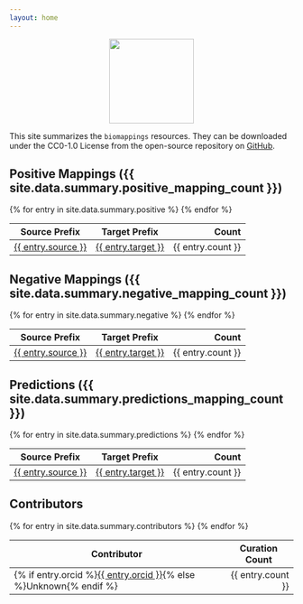 ```yaml
---
layout: home
---
```

<p align="center">
  <img src="https://raw.githubusercontent.com/biomappings/biomappings/master/docs/source/logo.png" height="150">
</p>

This site summarizes the `biomappings` resources. They can be downloaded under the CC0-1.0 License from the open-source
repository on [GitHub](https://github.com/biomappings/biomappings).

## Positive Mappings ({{ site.data.summary.positive_mapping_count }})

<table>
<thead>
<tr>
    <th>Source Prefix</th>
    <th>Target Prefix</th>
    <th align="right">Count</th>
</tr>
</thead>
<tbody>
{% for entry in site.data.summary.positive %}
    <tr>
        <td><a href="https://registry.identifiers.org/registry/{{ entry.source }}">{{ entry.source }}</a></td>
        <td><a href="https://registry.identifiers.org/registry/{{ entry.target }}">{{ entry.target }}</a></td>
        <td align="right">{{ entry.count }}</td>
    </tr>
{% endfor %}
</tbody>
</table>

## Negative Mappings ({{ site.data.summary.negative_mapping_count }})

<table>
<thead>
<tr>
    <th>Source Prefix</th>
    <th>Target Prefix</th>
    <th align="right">Count</th>
</tr>
</thead>
<tbody>
{% for entry in site.data.summary.negative %}
    <tr>
        <td><a href="https://registry.identifiers.org/registry/{{ entry.source }}">{{ entry.source }}</a></td>
        <td><a href="https://registry.identifiers.org/registry/{{ entry.target }}">{{ entry.target }}</a></td>
        <td align="right">{{ entry.count }}</td>
    </tr>
{% endfor %}
</tbody>
</table>

## Predictions ({{ site.data.summary.predictions_mapping_count }})

<table>
<thead>
<tr>
    <th>Source Prefix</th>
    <th>Target Prefix</th>
    <th align="right">Count</th>
</tr>
</thead>
<tbody>
{% for entry in site.data.summary.predictions %}
    <tr>
        <td><a href="https://registry.identifiers.org/registry/{{ entry.source }}">{{ entry.source }}</a></td>
        <td><a href="https://registry.identifiers.org/registry/{{ entry.target }}">{{ entry.target }}</a></td>
        <td align="right">{{ entry.count }}</td>
    </tr>
{% endfor %}
</tbody>
</table>

## Contributors

<table>
<thead>
<tr>
    <th>Contributor</th>
    <th>Curation Count</th>
</tr>
</thead>
<tbody>
{% for entry in site.data.summary.contributors %}
    <tr>
        <td>{% if entry.orcid %}<a href="https://orcid.org/{{ entry.orcid }}">{{ entry.orcid }}</a>{% else %}Unknown{% endif %}</td>
        <td align="right">{{ entry.count }}</td>
    </tr>
{% endfor %}
</tbody>
</table>
